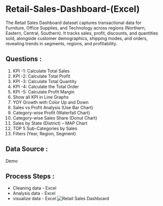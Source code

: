 # Retail-Sales-Dashboard-(Excel)
The Retail Sales Dashboard dataset captures transactional data for Furniture, Office Supplies, and Technology across regions (Northern, Eastern, Central, Southern). It tracks sales, profit, discounts, and quantities sold, alongside customer demographics, shipping modes, and orders, revealing trends in segments, regions, and profitability.

## Questions :

1. KPI -1: Calculate Total Sales 
2. KPI -2: Calculate Total Profit 
3. KPI -3: Calculate Total Quantity 
4. KPI -4: Calculate the Total Order 
5. KPI -5: Calculate Profit Margin 
6. Show all KPI in Line Graphs 
7. YOY Growth with Color Up and Down 
8. Sales vs Profit Analysis (Use Bar Chart) 
9. Category-wise Profit (Waterfall Chart) 
10. Category-wise Sales Share (Donut Chart) 
11. Sales by State (District) – MAP Chart 
12. TOP 5 Sub-Categories by Sales 
13. Filters (Year, Region, Segment)

## Data Source : 
   Demo
## Process Steps :
- Cleaning data - Excel
- Analysis data - Excel
- visualize data - Excel
![Retail Sales Dashboard ](https://github.com/user-attachments/assets/e08135e9-02f4-4f2b-a09a-9a2640ea70f8)


